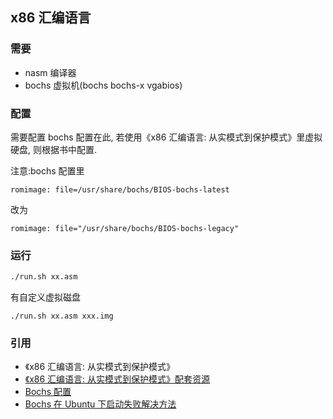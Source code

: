 ## x86 汇编语言

### 需要
- nasm 编译器
- bochs 虚拟机(bochs bochs-x vgabios)

### 配置

需要配置 bochs 配置在此, 若使用《x86 汇编语言: 从实模式到保护模式》里虚拟硬盘, 则根据书中配置.

注意:bochs 配置里

```
romimage: file=/usr/share/bochs/BIOS-bochs-latest
```

改为

```
romimage: file="/usr/share/bochs/BIOS-bochs-legacy"
```


### 运行
```sh
./run.sh xx.asm
```
有自定义虚拟磁盘
```
./run.sh xx.asm xxx.img
```

### 引用
- 《x86 汇编语言: 从实模式到保护模式》
- [《x86 汇编语言: 从实模式到保护模式》配套资源](https://www.lizhongc.com/thread-1-1-1.html)
- [Bochs 配置](http://blog.ccyg.studio/article/eedcc300-35f4-4174-9622-c336aa8d7881/)
- [Bochs 在 Ubuntu 下启动失败解决方法](http://blog.ccyg.studio/article/eedcc300-35f4-4174-9622-c336aa8d7881/)
